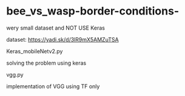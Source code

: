 # bee_vs_wasp-border-conditions-

wery small dataset
and
NOT USE Keras


dataset: https://yadi.sk/d/3lR9mX5AMZuTSA


Keras_mobileNetv2.py 

solving the problem using keras

vgg.py

implementation of VGG using TF only
